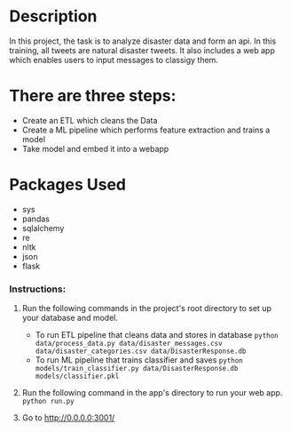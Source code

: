 # Description 
In this project, the task is to analyze disaster data and form an api. 
In this training, all tweets are natural disaster tweets.
It also includes a web app which enables users to input messages to classigy them. 

# There are three steps:

* Create an ETL which cleans the Data
* Create a ML pipeline which performs feature extraction and trains a model
* Take model and embed it into a webapp


# Packages Used
* sys
* pandas
* sqlalchemy
* re
* nltk
* json
* flask

### Instructions:
1. Run the following commands in the project's root directory to set up your database and model.

    - To run ETL pipeline that cleans data and stores in database
        `python data/process_data.py data/disaster_messages.csv data/disaster_categories.csv data/DisasterResponse.db`
    - To run ML pipeline that trains classifier and saves
        `python models/train_classifier.py data/DisasterResponse.db models/classifier.pkl`

2. Run the following command in the app's directory to run your web app.
    `python run.py`

3. Go to http://0.0.0.0:3001/

